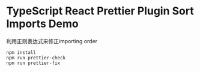 TypeScript React Prettier Plugin Sort Imports  Demo
===========================

利用正则表达式来修正importing order

```
npm install
npm run prettier-check
npm run prettier-fix
```
